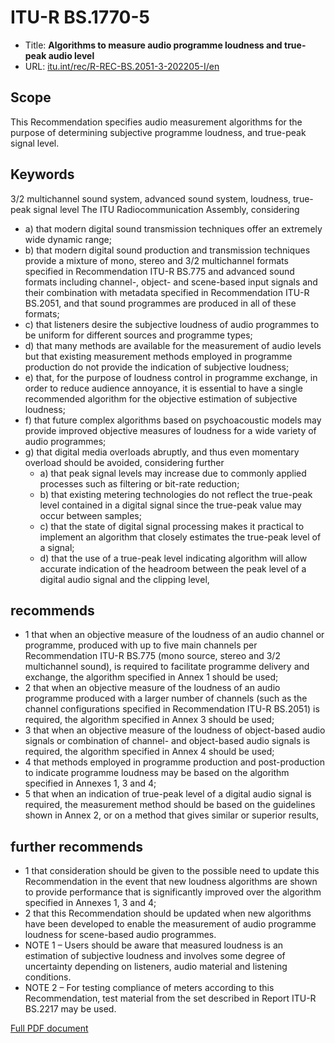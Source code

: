 # ITU-R BS.1770-5

* Title: **Algorithms to measure audio programme loudness and true-peak audio level**
* URL: [itu.int/rec/R-REC-BS.2051-3-202205-I/en](https://www.itu.int/rec/R-REC-BS.2051-3-202205-I/en)

## Scope

This Recommendation specifies audio measurement algorithms for the purpose of determining subjective
programme loudness, and true-peak signal level.

## Keywords

3/2 multichannel sound system, advanced sound system, loudness, true-peak signal level
The ITU Radiocommunication Assembly,
considering

* a) that modern digital sound transmission techniques offer an extremely wide dynamic range;
* b) that modern digital sound production and transmission techniques provide a mixture of mono,
stereo and 3/2 multichannel formats specified in Recommendation ITU-R BS.775 and advanced
sound formats including channel-, object- and scene-based input signals and their combination with
metadata specified in Recommendation ITU-R BS.2051, and that sound programmes are produced in
all of these formats;
* c) that listeners desire the subjective loudness of audio programmes to be uniform for different
sources and programme types;
* d) that many methods are available for the measurement of audio levels but that existing
measurement methods employed in programme production do not provide the indication of subjective
loudness;
* e) that, for the purpose of loudness control in programme exchange, in order to reduce audience
annoyance, it is essential to have a single recommended algorithm for the objective estimation of
subjective loudness;
* f) that future complex algorithms based on psychoacoustic models may provide improved
objective measures of loudness for a wide variety of audio programmes;
* g) that digital media overloads abruptly, and thus even momentary overload should be avoided,
considering further
    * a) that peak signal levels may increase due to commonly applied processes such as filtering or
bit-rate reduction;
    * b) that existing metering technologies do not reflect the true-peak level contained in a digital
signal since the true-peak value may occur between samples;
    * c) that the state of digital signal processing makes it practical to implement an algorithm that
closely estimates the true-peak level of a signal;
    * d) that the use of a true-peak level indicating algorithm will allow accurate indication of the
headroom between the peak level of a digital audio signal and the clipping level,

## recommends

* 1 that when an objective measure of the loudness of an audio channel or programme, produced
with up to five main channels per Recommendation ITU-R BS.775 (mono source, stereo and 3/2
multichannel sound), is required to facilitate programme delivery and exchange, the algorithm
specified in Annex 1 should be used;
* 2 that when an objective measure of the loudness of an audio programme produced with a
larger number of channels (such as the channel configurations specified in Recommendation ITU-R
BS.2051) is required, the algorithm specified in Annex 3 should be used;
* 3 that when an objective measure of the loudness of object-based audio signals or combination
of channel- and object-based audio signals is required, the algorithm specified in Annex 4 should be
used;
* 4 that methods employed in programme production and post-production to indicate programme
loudness may be based on the algorithm specified in Annexes 1, 3 and 4;
* 5 that when an indication of true-peak level of a digital audio signal is required, the
measurement method should be based on the guidelines shown in Annex 2, or on a method that gives
similar or superior results,

## further recommends

* 1 that consideration should be given to the possible need to update this Recommendation in the
event that new loudness algorithms are shown to provide performance that is significantly improved
over the algorithm specified in Annexes 1, 3 and 4;
* 2 that this Recommendation should be updated when new algorithms have been developed to
enable the measurement of audio programme loudness for scene-based audio programmes.
* NOTE 1 – Users should be aware that measured loudness is an estimation of subjective loudness and
involves some degree of uncertainty depending on listeners, audio material and listening conditions.
* NOTE 2 – For testing compliance of meters according to this Recommendation, test material from
the set described in Report ITU-R BS.2217 may be used.

[Full PDF document](R-REC-BS.1770-5-202311.pdf)